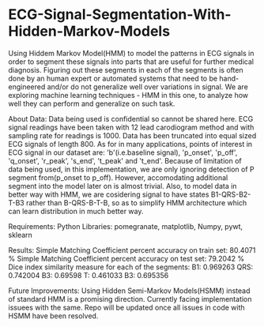 # ECG-Signal-Segmentation-With-Hidden-Markov-Models
Using Hiddem Markov Model(HMM) to model the patterns in ECG signals in order to segment these signals into parts that are useful for further medical diagnosis. Figuring out these segments in each of the segments is often done by an human expert or automated systems that need to be hand-engineered and/or do not generalize well over variations in signal. We are exploring machine learning techniques - HMM in this one, to analyze how well they can perform and generalize on such task.


About Data:
Data being used is confidential so cannot be shared here.
ECG signal readings have been taken with 12 lead carodiogram method and with sampling rate for readings is 1000. Data has been truncated into equal sized ECG signals of length 800. 
As for in many applications, points of interest in ECG signal in our dataset are: 
'b'(i.e.baseline signal), 'p_onset', 'p_off', 'q_onset', 'r_peak', 's_end', 't_peak' and 't_end'.
Because of limitation of data being used, in this implementation, we are only ignoring detection of P segment from(p_onset to p_off). However, accomodating additional segment into the model later on is almost trivial.
Also, to model data in better way with HMM, we are cosidering signal to have states B1-QRS-B2-T-B3 rather than B-QRS-B-T-B, so as to simplify HMM architecture which can learn distribution in much better way.


Requirements: Python Libraries: 
pomegranate, matplotlib, Numpy, pywt, sklearn 

Results:
Simple Matching Coefficient percent accuracy on train set: 80.4071 %
Simple Matching Coefficient percent accuracy on test set: 79.2042 %
Dice index similarity measure for each of the segments:
B1: 0.969263
QRS: 0.742004
B3: 0.69598
T: 0.461033
B3: 0.695356


Future Improvements: Using Hidden Semi-Markov Models(HSMM) instead of standard HMM is a promising direction. Currently facing implementation issuees with the same. Repo will be updated once all issues in code with HSMM have been resolved.
